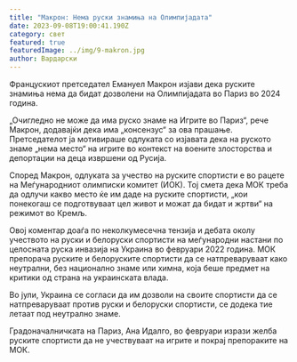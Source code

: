 ```yaml
---
title: "Макрон: Нема руски знамиња на Олимпијадата"
date: 2023-09-08T19:00:41.190Z
category: свет
featured: true
featuredImage: ../img/9-makron.jpg
author: Вардарски
---
```

Францускиот претседател Емануел Макрон изјави дека руските знамиња нема да бидат дозволени на Олимпијадата во Париз во 2024 година.

„Очигледно не може да има руско знаме на Игрите во Париз“, рече Макрон, додавајќи дека има „консензус“ за ова прашање. Претседателот ја мотивираше одлуката со изјавата дека на руското знаме „нема место“ на игрите во контекст на воените злосторства и депортации на деца извршени од Русија.

Според Макрон, одлуката за учество на руските спортисти е во рацете на Меѓународниот олимписки комитет (ИОК). Тој смета дека МОК треба да одлучи какво место ќе им даде на руските спортисти, „кои понекогаш се подготвуваат цел живот и можат да бидат и жртви“ на режимот во Кремљ.

Овој коментар доаѓа по неколкумесечна тензија и дебата околу учеството на руски и белоруски спортисти на меѓународни настани по целосната руска инвазија на Украина во февруари 2022 година. МОК препорача руските и белоруските спортисти да се натпреваруваат како неутрални, без национално знаме или химна, која беше предмет на критики од страна на украинската влада.

Во јули, Украина се согласи да им дозволи на своите спортисти да се натпреваруваат против руски и белоруски спортисти, се додека тие летаат под неутрално знаме.

Градоначалничката на Париз, Ана Идалго, во февруари изрази желба руските спортисти да не учествуваат на игрите и покрај препораките на МОК.